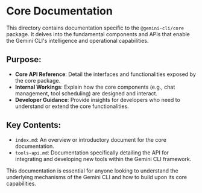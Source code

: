 # Core Documentation

This directory contains documentation specific to the `@gemini-cli/core` package. It delves into the fundamental components and APIs that enable the Gemini CLI's intelligence and operational capabilities.

## Purpose:

*   **Core API Reference**: Detail the interfaces and functionalities exposed by the core package.
*   **Internal Workings**: Explain how the core components (e.g., chat management, tool scheduling) are designed and interact.
*   **Developer Guidance**: Provide insights for developers who need to understand or extend the core functionalities.

## Key Contents:

*   `index.md`: An overview or introductory document for the core documentation.
*   `tools-api.md`: Documentation specifically detailing the API for integrating and developing new tools within the Gemini CLI framework.

This documentation is essential for anyone looking to understand the underlying mechanisms of the Gemini CLI and how to build upon its core capabilities.